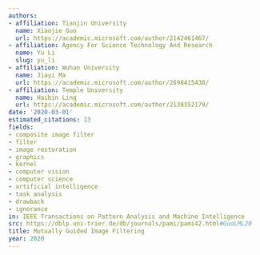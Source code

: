 ```yaml
---
authors:
- affiliation: Tianjin University
  name: Xiaojie Guo
  url: https://academic.microsoft.com/author/2142461467/
- affiliation: Agency For Science Technology And Research
  name: Yu Li
  slug: yu_li
- affiliation: Wuhan University
  name: Jiayi Ma
  url: https://academic.microsoft.com/author/2698415430/
- affiliation: Temple University
  name: Haibin Ling
  url: https://academic.microsoft.com/author/2138352179/
date: '2020-03-01'
estimated_citations: 13
fields:
- composite image filter
- filter
- image restoration
- graphics
- kernel
- computer vision
- computer science
- artificial intelligence
- task analysis
- drawback
- ignorance
in: IEEE Transactions on Pattern Analysis and Machine Intelligence
src: https://dblp.uni-trier.de/db/journals/pami/pami42.html#GuoLML20
title: Mutually Guided Image Filtering
year: 2020
---
```


